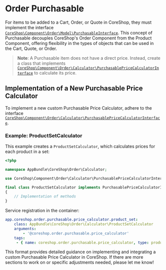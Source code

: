 # Order Purchasable

For items to be added to a Cart, Order, or Quote in CoreShop, they must implement the
interface [```CoreShop\Component\Order\Model\PurchasableInterface```](https://github.com/coreshop/CoreShop/blob/master/src/CoreShop/Component/Order/Model/PurchasableInterface.php).
This concept of Purchasable decouples CoreShop's Order Component from the Product Component, offering flexibility in the
types of objects that can be used in the Cart, Quote, or Order.

> **Note**: A Purchasable item does not have a direct price. Instead, create a class that
> implements [```CoreShop\Component\Order\Calculator\PurchasablePriceCalculatorInterface```](https://github.com/coreshop/CoreShop/blob/master/src/CoreShop/Component/Order/Calculator/PurchasablePriceCalculatorInterface.php)
> to calculate its price.

## Implementation of a New Purchasable Price Calculator

To implement a new custom Purchasable Price Calculator, adhere to the
interface [```CoreShop\Component\Order\Calculator\PurchasablePriceCalculatorInterface```](https://github.com/coreshop/CoreShop/blob/master/src/CoreShop/Component/Order/Calculator/PurchasablePriceCalculatorInterface.php).

### Example: ProductSetCalculator

This example creates a `ProductSetCalculator`, which calculates prices for each product in a set:

```php
<?php

namespace AppBundle\CoreShop\Order\Calculator;

use CoreShop\Component\Order\Calculator\PurchasablePriceCalculatorInterface;use Pimcore\Model\Product\ProductSet;

final class ProductSetCalculator implements PurchasablePriceCalculatorInterface
{
    // Implementation of methods
}
```

Service registration in the container:

```yml
app.coreshop.order.purchasable.price_calculator.product_set:
    class: AppBundle\CoreShop\Order\Calculator\ProductSetCalculator
    arguments:
        - '@coreshop.order.purchasable.price_calculator'
    tags:
     - { name: coreshop.order.purchasable.price_calculator, type: product_set, priority: 20 }
````

This format provides detailed guidance on implementing and integrating a custom Purchasable Price Calculator in
CoreShop. If there are more sections to work on or specific adjustments needed, please let me know!
